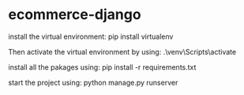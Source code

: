 # ecommerce-django

install the virtual environment: pip install virtualenv

Then activate the virtual environment by using: .\venv\Scripts\activate

install all the pakages using: pip install -r requirements.txt

start the project using: python manage.py runserver

 
